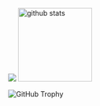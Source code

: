 
<p>
  <img src='https://github-readme-stats.vercel.app/api/top-langs/?username=Ryoma0101&theme=tokyonight'>
  <img alt="github stats" height="150px" src="https://github-readme-stats.vercel.app/api?username=Ryoma0101&theme=tokyonight" />
<!--   <a href='https://www.openbadge-global.com/api/v1.0/openBadge/v2/Wallet/Public/GetAssertionShare/SjR6UlNTandId0tiU24zR0YvQjRjUT09'>
    <img src='https://github.com/Ryoma0101/Ryoma0101/assets/131366102/814e7960-1988-4426-8b8a-277f02c10a39'> -->
  </a>
</p>

![GitHub Trophy](https://github-profile-trophy.vercel.app/?username=Ryoma0101&theme=tokyonight&column=4&margin-w=15&margin-h=15)

